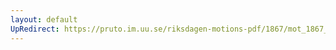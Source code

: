 ```yaml
---
layout: default
UpRedirect: https://pruto.im.uu.se/riksdagen-motions-pdf/1867/mot_1867__ak__77/mot_1867__ak__77-001.pdf
---
```

